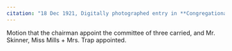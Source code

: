 ```yaml
---
citation: "18 Dec 1921, Digitally photographed entry in **Congregational Church 1868-1933 Minutes of meetings and Membership**, used with permission from Caroline Valley Community Church."
---
```


Motion that the chairman appoint the committee of three carried, and Mr. Skinner, Miss Mills + Mrs. Trap appointed.

